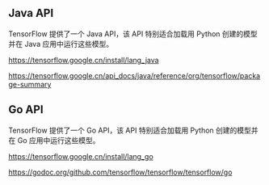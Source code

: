 ## Java API

TensorFlow 提供了一个 Java API，该 API 特别适合加载用 Python 创建的模型并在 Java 应用中运行这些模型。

https://tensorflow.google.cn/install/lang_java

https://tensorflow.google.cn/api_docs/java/reference/org/tensorflow/package-summary

## Go API

TensorFlow 提供了一个 Go API，该 API 特别适合加载用 Python 创建的模型并在 Go 应用中运行这些模型。

https://tensorflow.google.cn/install/lang_go

https://godoc.org/github.com/tensorflow/tensorflow/tensorflow/go